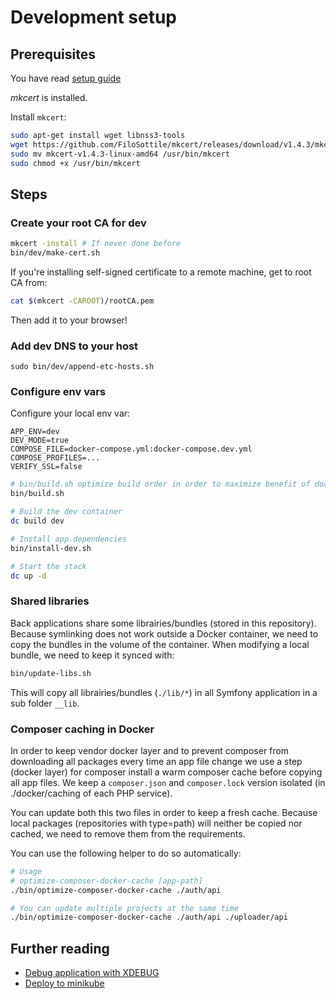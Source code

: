 # Development setup

## Prerequisites

You have read [setup guide](./setup.md)

*mkcert* is installed.

Install `mkcert`:

```bash
sudo apt-get install wget libnss3-tools
wget https://github.com/FiloSottile/mkcert/releases/download/v1.4.3/mkcert-v1.4.3-linux-amd64
sudo mv mkcert-v1.4.3-linux-amd64 /usr/bin/mkcert
sudo chmod +x /usr/bin/mkcert
```

## Steps

### Create your root CA for dev

```bash
mkcert -install # If never done before
bin/dev/make-cert.sh
```

If you're installing self-signed certificate to a remote machine, get to root CA from:

```bash
cat $(mkcert -CAROOT)/rootCA.pem
```

Then add it to your browser!

### Add dev DNS to your host

```
sudo bin/dev/append-etc-hosts.sh
```

### Configure env vars

Configure your local env var:
```dotenv
APP_ENV=dev
DEV_MODE=true
COMPOSE_FILE=docker-compose.yml:docker-compose.dev.yml
COMPOSE_PROFILES=...
VERIFY_SSL=false
```

```bash
# bin/build.sh optimize build order in order to maximize benefit of docker layer caching: 
bin/build.sh

# Build the dev container
dc build dev

# Install app dependencies
bin/install-dev.sh

# Start the stack
dc up -d
```

### Shared libraries

Back applications share some librairies/bundles (stored in this repository).
Because symlinking does not work outside a Docker container, we need to copy the bundles in the volume of the container.
When modifying a local bundle, we need to keep it synced with:

```bash
bin/update-libs.sh
```

This will copy all librairies/bundles (`./lib/*`) in all Symfony application in a sub folder `__lib`.

### Composer caching in Docker

In order to keep vendor docker layer and to prevent composer from downloading all packages every time an app file change
we use a step (docker layer) for composer install a warm composer cache before copying all app files.
We keep a `composer.json` and `composer.lock` version isolated (in ./docker/caching of each PHP service).

You can update both this two  files in order to keep a fresh cache.
Because local packages (repositories with type=path) will neither be copied nor cached, we need to remove them from the requirements.

You can use the following helper to do so automatically:
```bash
# Usage
# optimize-composer-docker-cache [app-path]
./bin/optimize-composer-docker-cache ./auth/api

# You can update multiple projects at the same time
./bin/optimize-composer-docker-cache ./auth/api ./uploader/api
```

## Further reading

- [Debug application with XDEBUG](./xdebug.md)
- [Deploy to minikube](./minikube.md)

